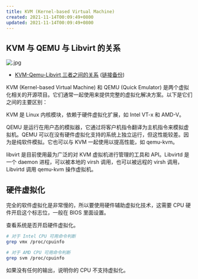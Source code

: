 ```yaml
---
title: KVM (Kernel-based Virtual Machine)
created: 2021-11-14T00:09:49+0800
updated: 2021-11-14T00:09:49+0800
---
```



## KVM 与 QEMU 与 Libvirt 的关系

![.jpg](https://user-images.githubusercontent.com/1998490/223427418-84015b3d-b6ef-4da9-bf46-049e9bf86699.png)

- [KVM-Qemu-Libvirt 三者之间的关系](https://blog.51cto.com/changfei/1672147) ([链接备份](https://archive.ph/TwVct))

KVM (Kernel-based Virtual Machine) 和 QEMU (Quick Emulator) 是两个虚拟化相关的开源项目。它们通常一起使用来提供完整的虚拟化解决方案。以下是它们之间的主要区别：

KVM 是 Linux 内核模块，依赖于硬件虚拟化扩展，如 Intel VT-x 和 AMD-V。

QEMU 是运行在用户态的模拟器，它通过将客户机指令翻译为主机指令来模拟虚拟机。QEMU 可以在没有硬件虚拟化支持的系统上独立运行，但这性能较差。因为是纯软件模拟。它也可以与 KVM 一起使用以提高性能，如 qemu-kvm。

libvirt 是目前使用最为广泛的对 KVM 虚拟机进行管理的工具和 API。Libvirtd 是一个 daemon 进程，可以被本地的 virsh 调用，也可以被远程的 virsh 调用，Libvirtd 调用 qemu-kvm 操作虚拟机。

## 硬件虚拟化

完全的软件虚拟化是非常慢的，所以要使用硬件辅助虚拟化技术，这需要 CPU 硬件开启这个标志位，一般在 BIOS 里面设置。

查看系统是否开启硬件虚拟化。

```sh
# 对于 Intel CPU 可用命令判断
grep vmx /proc/cpuinfo

# 对于 AMD CPU 可用命令判断
grep svm /proc/cpuinfo
```

如果没有任何的输出，说明你的 CPU 不支持虚拟化。

